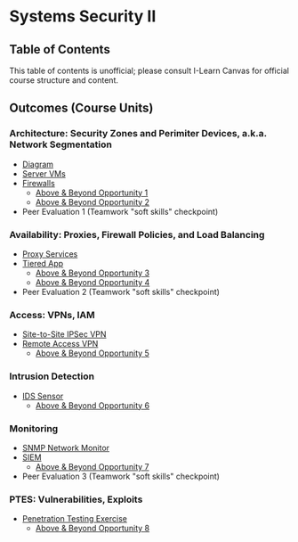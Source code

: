 # Systems Security II
## Table of Contents

This table of contents is unofficial; please consult I-Learn Canvas for official course structure and content.

## Outcomes (Course Units)

### Architecture: Security Zones and Perimiter Devices, a.k.a. Network Segmentation
- <a href="diagram/" target="_blank" ref="noopener">Diagram</a>
- <a href="server_vms/" target="_blank" ref="noopener">Server VMs</a>
- <a href="firewalls/" target="_blank" ref="noopener">Firewalls</a>
  - <a href="ab1/" target="_blank" ref="noopener">Above & Beyond Opportunity 1</a>
  - <a href="ab2/" target="_blank" ref="noopener">Above & Beyond Opportunity 2</a>
- Peer Evaluation 1 (Teamwork "soft skills" checkpoint)

### Availability: Proxies, Firewall Policies, and Load Balancing

- <a href="proxy/" target="_blank" ref="noopener">Proxy Services</a>
- <a href="tiered_app/" target="_blank" ref="noopener">Tiered App</a>
  - <a href="ab3/" target="_blank" ref="noopener">Above & Beyond Opportunity 3</a>
  - <a href="ab4/" target="_blank" ref="noopener">Above & Beyond Opportunity 4</a>
- Peer Evaluation 2 (Teamwork "soft skills" checkpoint)

### Access: VPNs, IAM

- <a href="IPSec_VPN/" target="_blank" ref="noopener">Site-to-Site IPSec VPN</a>
- <a href="remote_access_vpn/" target="_blank" ref="noopener">Remote Access VPN</a>
  - <a href="ab5/" target="_blank" ref="noopener">Above & Beyond Opportunity 5</a>

### Intrusion Detection

- <a href="ids_sensor/" target="_blank" ref="noopener">IDS Sensor</a>
  - <a href="ab6/" target="_blank" ref="noopener">Above & Beyond Opportunity 6</a>

### Monitoring

- <a href="SNMP_network_monitor/" target="_blank" ref="noopener">SNMP Network Monitor</a>
- <a href="siem/" target="_blank" ref="noopener">SIEM</a>
  - <a href="ab7/" target="_blank" ref="noopener">Above & Beyond Opportunity 7</a>
- Peer Evaluation 3 (Teamwork "soft skills" checkpoint)

### PTES: Vulnerabilities, Exploits

- <a href="pentest/" target="_blank" ref="noopener">Penetration Testing Exercise</a>
  - <a href="ab8/" target="_blank" ref="noopener">Above & Beyond Opportunity 8</a>
